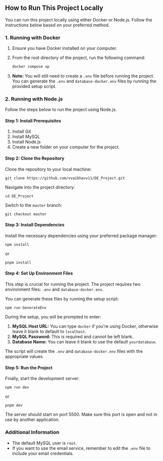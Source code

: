 ## How to Run This Project Locally

You can run this project locally using either Docker or Node.js. Follow the instructions below based on your preferred method.

### 1. Running with Docker

1. Ensure you have Docker installed on your computer.
2. From the root directory of the project, run the following command:

   ```bash
   docker compose up
   ```

3. **Note:** You will still need to create a `.env` file before running the project. You can generate the `.env` and `database-docker.env` files by running the provided setup script.

### 2. Running with Node.js

Follow the steps below to run the project using Node.js.

#### Step 1: Install Prerequisites

1. Install Git
2. Install MySQL
3. Install Node.js
4. Create a new folder on your computer for the project.

#### Step 2: Clone the Repository

Clone the repository to your local machine:

```
git clone https://github.com/vvaibhavv11/DE_Project.git
```

Navigate into the project directory:

```
cd DE_Project
```

Switch to the `master` branch:

```
git checkout master
```

#### Step 3: Install Dependencies

Install the necessary dependencies using your preferred package manager:

```
npm install
```

or

```
pnpm install
```

#### Step 4: Set Up Environment Files

This step is crucial for running the project. The project requires two environment files: `.env` and `database-docker.env`.

You can generate these files by running the setup script:

```
npm run GenerateEnv
```

During the setup, you will be prompted to enter:

1. **MySQL Host URL:** You can type `docker` if you're using Docker, otherwise leave it blank to default to `localhost`.
2. **MySQL Password:** This is required and cannot be left blank.
3. **Database Name:** You can leave it blank to use the default `yourdatabase`.

The script will create the `.env` and `database-docker.env` files with the appropriate values.

#### Step 5: Run the Project

Finally, start the development server:

```
npm run dev
```

or

```
pnpm dev
```

The server should start on port 5500. Make sure this port is open and not in use by another application.

### Additional Information

- The default MySQL user is `root`.
- If you want to use the email service, remember to edit the `.env` file to include your email credentials.
